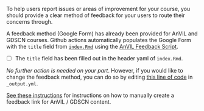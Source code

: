 
To help users report issues or areas of improvement for your course, you should provide a clear method of feedback for your users to route their concerns through.

A feedback method (Google Form) has already been provided for AnVIL and GDSCN courses. Github actions automatically populates the Google Form with the `title` field from [`index.Rmd`](https://github.com/jhudsl/AnVIL_Template/blob/main/index.Rmd) using the [AnVIL Feedback Script](https://github.com/jhudsl/AnVIL_Template/blob/main/scripts/AnVIL_Feedback_Script.sh).

- [ ] The `title` field has been filled out in the header yaml of `index.Rmd`.

*No further action is needed on your part*. However, if you would like to change the feedback method, you can do so by editing [this line of code](https://github.com/jhudsl/AnVIL_Template/blob/7c501e9804cf88a151832bb0a9bbc1eae9d23fdf/_output.yml#L19) in `_output.yml`.

[See these instructions](https://docs.google.com/document/d/1uhGafEkbtJL3ar3TVHqRFypwTbXjudHa7h2mXu53CkA/edit?usp=sharing) for instructions on how to manually create a feedback link for AnVIL / GDSCN content. 